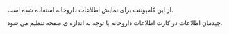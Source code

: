 <div class="dp-doc-container"">

<div class="dp-doc-tags">

<div class="desktop-version"></div>
<div class="mobile-version"></div>


</div>

<div class="dp-doc-body">

از این کامپوننت برای نمایش اطلاعات داروخانه استفاده شده است.

چیدمان اطلاعات در کارت اطلاعات داروخانه با توجه به اندازه ی صفحه تنظیم می شود.

</div>

</div> 


